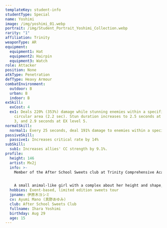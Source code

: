 ```yaml
---
templateKey: student-info
studentType: Special
name: Yoshimi
image: /img/yoshimi_01.webp
portrait: /img/Student_Portrait_Yoshimi_Collection.webp
rarity: "1"
affiliation: Trinity
weaponType: AR
equipment:
  equipment1: Hat
  equipment2: Hairpin
  equipment3: Watch
role: Attacker
position: None
atkType: Penetration
defType: Heavy Armour
combatEnvironment:
  outdoor: B
  urban: B
  indoor: B
exSkill:
  exCost: 4
  ex1: Deals 220% (353%) damage while stunning enemies within a specified
    circular area (2.2 sec). Stun duration increases to 2.5 seconds at EX level
    3, and 2.9 seconds at EX level 5.
normalSkill:
  normal1: Every 25 seconds, deal 191% damage to enemies within a specified circular area.
passiveSkill:
  passive1: Increases critical rate by 14%
subSkill:
  sub1: Increases allies' CC strength by 9.1%.
profile:
  height: 146
  artist: Mx2j
  info: >-
    Member of the After School Sweets club at Trinity Comprehensive Academy.


    A small animal-like girl with a complex about her height and shape, who is always intimidated. She always wants to be more mature, but because her face shows exactly what she is thinking, people around her are always trying to be cute. She enjoys visiting cafes and smiles brighter than anyone else when she tastes the limited edition sweets.
  hobbies: Event-based, limited edition sweets tour
  jpname: 伊原木ヨシミ
  cv: Ayumi Mano (真野あゆみ)
  club: After School Sweets Club
  fullname: Ihara Yoshimi
  birthday: Aug 29
  age: 15
---
```

